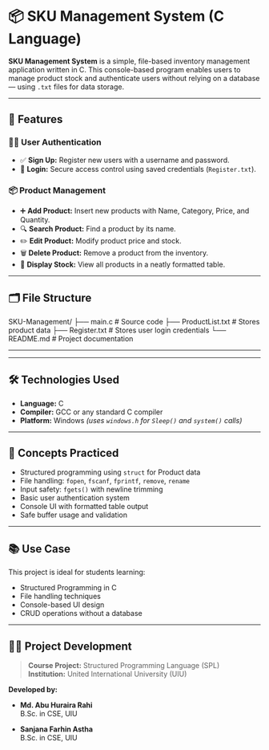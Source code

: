 # 📦 SKU Management System (C Language)

**SKU Management System** is a simple, file-based inventory management application written in C. This console-based program enables users to manage product stock and authenticate users without relying on a database — using `.txt` files for data storage.

---

## 🚀 Features

### 🧑‍💼 User Authentication
- ✅ **Sign Up:** Register new users with a username and password.
- 🔐 **Login:** Secure access control using saved credentials (`Register.txt`).

### 📦 Product Management
- ➕ **Add Product:** Insert new products with Name, Category, Price, and Quantity.
- 🔍 **Search Product:** Find a product by its name.
- ✏️ **Edit Product:** Modify product price and stock.
- 🗑 **Delete Product:** Remove a product from the inventory.
- 📃 **Display Stock:** View all products in a neatly formatted table.

---

## 🗂 File Structure

SKU-Management/
├── main.c # Source code
├── ProductList.txt # Stores product data
├── Register.txt # Stores user login credentials
└── README.md # Project documentation

---

---

## 🛠 Technologies Used

- **Language:** C  
- **Compiler:** GCC or any standard C compiler  
- **Platform:** Windows *(uses `windows.h` for `Sleep()` and `system()` calls)*

---

## 🧠 Concepts Practiced

- Structured programming using `struct` for Product data
- File handling: `fopen`, `fscanf`, `fprintf`, `remove`, `rename`
- Input safety: `fgets()` with newline trimming
- Basic user authentication system
- Console UI with formatted table output
- Safe buffer usage and validation

---

## 📚 Use Case

This project is ideal for students learning:
- Structured Programming in C
- File handling techniques
- Console-based UI design
- CRUD operations without a database

---

## 👨‍💻 Project Development

> **Course Project:** Structured Programming Language (SPL)  
> **Institution:** United International University (UIU)

**Developed by:**

- **Md. Abu Huraira Rahi**  
  B.Sc. in CSE, UIU

- **Sanjana Farhin Astha**  
  B.Sc. in CSE, UIU
